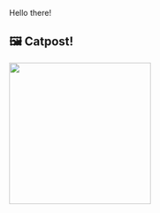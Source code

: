 Hello there!



## 🖼️ Catpost!

<sub>
    <img src="https://cdn2.thecatapi.com/images/cng.jpg" height="256">
</sub>

